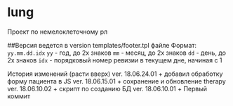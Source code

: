 # lung
Проект по немелоклеточному рл


##Версия ведется в version templates/footer.tpl файле
Формат: `yy.mm.dd.idx`
`yy`  - год, до 2х знаков
`mm`  - месяц, до 2х знаков
`dd`  - день, до 2х знаков
`idx` - порядковый номер ревизии в текущем дне, начиная с 1

История изменений (расти вверх)
ver. 18.06.24.01
	+ добавил обработку форму пациента в JS
ver. 18.06.15.01
	+ сохранение и обновление therapy
ver. 18.06.10.02
	+ скрипт по созданию БД
ver. 18.06.10.01
	+ Первый коммит

